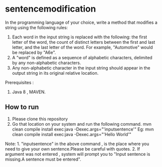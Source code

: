 # sentencemodification

In the programming language of your choice, write a method that modifies a string using the following rules:
1. Each word in the input string is replaced with the following: the first letter of the word, the count of distinct letters between the first and last letter, and the last letter of the word. For example, "Automotive" would be replaced by "A6e".
2. A "word" is defined as a sequence of alphabetic characters, delimited by any non-alphabetic characters.
3. Any non-alphabetic character in the input string should appear in the output string in its original relative location.

Prerequisites : 
1) Java 8 , MAVEN.

How to run
----------
1. Please clone this repository
2. Go that location on your system and run the following command.
    mvn clean compile install exec:java -Dexec.args="'inputsentence'"
Eg: mvn clean compile install exec:java -Dexec.args="'Hello World'"

Note: 1. "inputsentence" in the above command , is the place where you need to give your own sentence.Please be careful with quotes.
      2. If argument was not entered , system will prompt you to "Input sentence is missing.A sentence must be entered".
